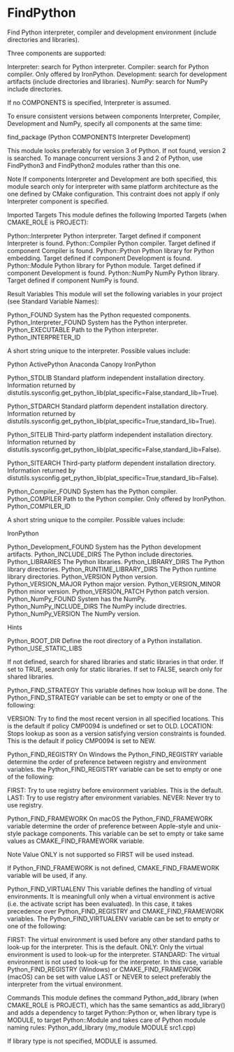   

# FindPython  
Find Python interpreter, compiler and development environment (include
directories and libraries).  

Three components are supported:  


Interpreter: search for Python interpreter.
Compiler: search for Python compiler. Only offered by IronPython.
Development: search for development artifacts (include directories and
libraries).
NumPy: search for NumPy include directories.
  

If no COMPONENTS is specified, Interpreter is assumed.  

To ensure consistent versions between components Interpreter, Compiler,
Development and NumPy, specify all components at the same time:  

find_package (Python COMPONENTS Interpreter Development)

  

This module looks preferably for version 3 of Python. If not found, version 2
is searched.
To manage concurrent versions 3 and 2 of Python, use FindPython3 and
FindPython2 modules rather than this one.  


Note
If components Interpreter and Development are both specified, this
module search only for interpreter with same platform architecture as the one
defined by CMake configuration. This contraint does not apply if only
Interpreter component is specified.
  


Imported Targets
This module defines the following Imported Targets
(when CMAKE_ROLE is PROJECT):

Python::Interpreter
Python interpreter. Target defined if component Interpreter is found.
Python::Compiler
Python compiler. Target defined if component Compiler is found.
Python::Python
Python library for Python embedding. Target defined if component
Development is found.
Python::Module
Python library for Python module. Target defined if component Development
is found.
Python::NumPy
NumPy Python library. Target defined if component NumPy is found.

  


Result Variables
This module will set the following variables in your project
(see Standard Variable Names):

Python_FOUND
System has the Python requested components.
Python_Interpreter_FOUND
System has the Python interpreter.
Python_EXECUTABLE
Path to the Python interpreter.
Python_INTERPRETER_ID

A short string unique to the interpreter. Possible values include:

Python
ActivePython
Anaconda
Canopy
IronPython




Python_STDLIB
Standard platform independent installation directory.
Information returned by
distutils.sysconfig.get_python_lib(plat_specific=False,standard_lib=True).

Python_STDARCH
Standard platform dependent installation directory.
Information returned by
distutils.sysconfig.get_python_lib(plat_specific=True,standard_lib=True).

Python_SITELIB
Third-party platform independent installation directory.
Information returned by
distutils.sysconfig.get_python_lib(plat_specific=False,standard_lib=False).

Python_SITEARCH
Third-party platform dependent installation directory.
Information returned by
distutils.sysconfig.get_python_lib(plat_specific=True,standard_lib=False).

Python_Compiler_FOUND
System has the Python compiler.
Python_COMPILER
Path to the Python compiler. Only offered by IronPython.
Python_COMPILER_ID

A short string unique to the compiler. Possible values include:

IronPython




Python_Development_FOUND
System has the Python development artifacts.
Python_INCLUDE_DIRS
The Python include directories.
Python_LIBRARIES
The Python libraries.
Python_LIBRARY_DIRS
The Python library directories.
Python_RUNTIME_LIBRARY_DIRS
The Python runtime library directories.
Python_VERSION
Python version.
Python_VERSION_MAJOR
Python major version.
Python_VERSION_MINOR
Python minor version.
Python_VERSION_PATCH
Python patch version.
Python_NumPy_FOUND
System has the NumPy.
Python_NumPy_INCLUDE_DIRS
The NumPy include directries.
Python_NumPy_VERSION
The NumPy version.

  


Hints

Python_ROOT_DIR
Define the root directory of a Python installation.
Python_USE_STATIC_LIBS

If not defined, search for shared libraries and static libraries in that
order.
If set to TRUE, search only for static libraries.
If set to FALSE, search only for shared libraries.


Python_FIND_STRATEGY
This variable defines how lookup will be done.
The Python_FIND_STRATEGY variable can be set to empty or one of the
following:

VERSION: Try to find the most recent version in all specified
locations.
This is the default if policy CMP0094 is undefined or set to
OLD.
LOCATION: Stops lookup as soon as a version satisfying version
constraints is founded.
This is the default if policy CMP0094 is set to NEW.


Python_FIND_REGISTRY
On Windows the Python_FIND_REGISTRY variable determine the order
of preference between registry and environment variables.
the Python_FIND_REGISTRY variable can be set to empty or one of the
following:

FIRST: Try to use registry before environment variables.
This is the default.
LAST: Try to use registry after environment variables.
NEVER: Never try to use registry.


Python_FIND_FRAMEWORK
On macOS the Python_FIND_FRAMEWORK variable determine the order of
preference between Apple-style and unix-style package components.
This variable can be set to empty or take same values as
CMAKE_FIND_FRAMEWORK variable.

Note
Value ONLY is not supported so FIRST will be used instead.

If Python_FIND_FRAMEWORK is not defined, CMAKE_FIND_FRAMEWORK
variable will be used, if any.

Python_FIND_VIRTUALENV
This variable defines the handling of virtual environments. It is meaningfull
only when a virtual environment is active (i.e. the activate script has
been evaluated). In this case, it takes precedence over
Python_FIND_REGISTRY and CMAKE_FIND_FRAMEWORK variables.
The Python_FIND_VIRTUALENV variable can be set to empty or one of the
following:

FIRST: The virtual environment is used before any other standard
paths to look-up for the interpreter. This is the default.
ONLY: Only the virtual environment is used to look-up for the
interpreter.
STANDARD: The virtual environment is not used to look-up for the
interpreter. In this case, variable Python_FIND_REGISTRY (Windows)
or CMAKE_FIND_FRAMEWORK (macOS) can be set with value LAST or
NEVER to select preferably the interpreter from the virtual
environment.



  


Commands
This module defines the command Python_add_library (when
CMAKE_ROLE is PROJECT), which has the same semantics as
add_library() and adds a dependency to target Python::Python or,
when library type is MODULE, to target Python::Module and takes care of
Python module naming rules:
Python_add_library (my_module MODULE src1.cpp)


If library type is not specified, MODULE is assumed.
  

